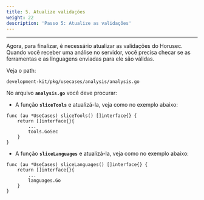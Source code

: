 ```yaml
---
title: 5. Atualize validações
weight: 22
description: 'Passo 5: Atualize as validações'
---
```


---

Agora, para finalizar, é necessário atualizar as validações do Horusec. Quando você receber uma análise no servidor, você precisa checar se as ferramentas e as linguagens enviadas para ele são válidas. 

Veja o path:

 `development-kit/pkg/usecases/analysis/analysis.go`

No arquivo **`analysis.go`** você deve procurar: 

* A função **`sliceTools`**  e atualizá-la, veja como no exemplo abaixo:

```text
func (au *UseCases) sliceTools() []interface{} {
	return []interface{}{
		...
		tools.GoSec
	}
}
```

* A função **`sliceLanguages`** e atualizá-la, veja como no exemplo abaixo:

```text
func (au *UseCases) sliceLanguages() []interface{} {
	return []interface{}{
		...
		languages.Go
	}
}
```
